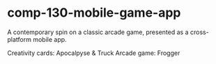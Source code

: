 # comp-130-mobile-game-app
A contemporary spin on a classic arcade game, presented as a cross-platform mobile app.

Creativity cards: Apocalpyse & Truck
Arcade game: Frogger
